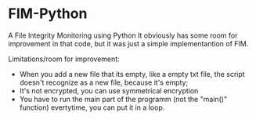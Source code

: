 # FIM-Python
A File Integrity Monitoring using Python
It obviously has some room for improvement in that code, but it was just a simple implementantion of FIM.

Limitations/room for improvement:
  - When you add a new file that its empty, like a empty txt file, the script doesn't recognize as a new file, because it's empty;
  - It's not encrypted, you can use symmetrical encryption
  - You have to run the main part of the programm (not the "main()" function) evertytime, you can put it in a loop.
